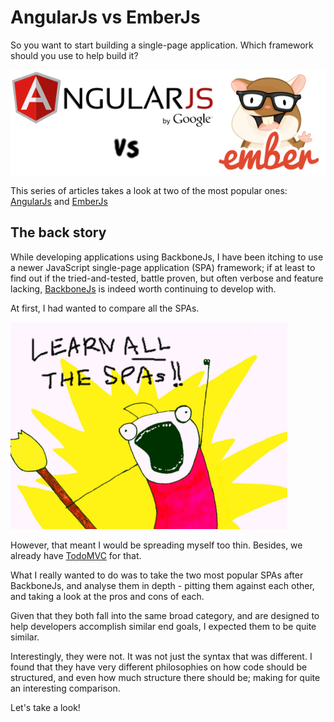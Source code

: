 # AngularJs vs EmberJs

So you want to start building a single-page application.
Which framework should you use to help build it?

![AngularJs vs EmberJs](img/angularjs-vs-emberjs.png)

This series of articles takes a look at two of the most popular ones:
[AngularJs](http://angularjs.org/) and
[EmberJs](http://emberjs.com/)

## The back story

While developing applications using BackboneJs, I have been itching to use a newer JavaScript single-page application (SPA) framework;
if at least to find out if the tried-and-tested, battle proven,
but often verbose and feature lacking,
[BackboneJs](http://backbonejs.org/) is indeed worth continuing to develop with.

At first, I had wanted to compare all the SPAs.

![Learn All the SPAs!](img/learn-all-the-spas.png)

However, that meant I would be spreading myself too thin.
Besides, we already have [TodoMVC](http://todomvc.com/) for that.

What I really wanted to do was to take the two most popular SPAs after BackboneJs,
and analyse them in depth -
pitting them against each other, and taking a look at the pros and cons of each.

Given that they both fall into the same broad category,
and are designed to help developers accomplish similar end goals,
I expected them to be quite similar.

Interestingly, they were not.
It was not just the syntax that was different.
I found that they have very different philosophies on
how code should be structured,
and even how much structure there should be;
making for quite an interesting comparison.

Let's take a look!
